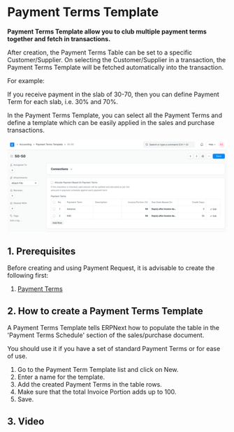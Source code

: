
# Payment Terms Template


**Payment Terms Template allow you to club multiple payment terms together and fetch in transactions.**


After creation, the Payment Terms Table can be set to a specific Customer/Supplier. On selecting the Customer/Supplier in a transaction, the Payment Terms Template will be fetched automatically into the transaction.


For example:


If you receive payment in the slab of 30-70, then you can define Payment Term for each slab, i.e. 30% and 70%.


In the Payment Terms Template, you can select all the Payment Terms and define a template which can be easily applied in the sales and purchase transactions.


![Payment Terms Template](/files/payment-terms-template.png)


## 1. Prerequisites


Before creating and using Payment Request, it is advisable to create the following first:


1. [Payment Terms](/docs/v13/user/manual/en/accounts/payment-terms)


## 2. How to create a Payment Terms Template


A Payment Terms Template tells ERPNext how to populate the table in the 'Payment Terms Schedule' section of the sales/purchase document.


You should use it if you have a set of standard Payment Terms or for ease of use.


1. Go to the Payment Term Template list and click on New.
2. Enter a name for the template.
3. Add the created Payment Terms in the table rows.
4. Make sure that the total Invoice Portion adds up to 100.
5. Save.


## 3. Video





